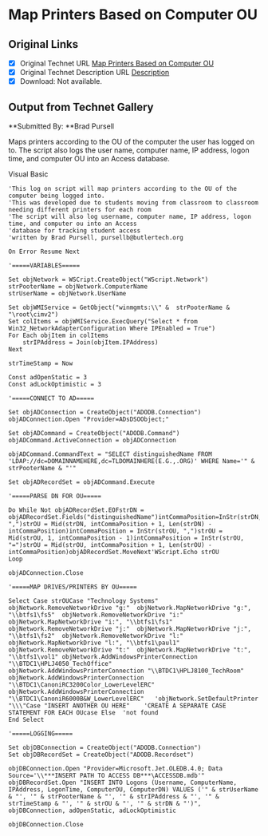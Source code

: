# Map Printers Based on Computer OU

## Original Links

- [x] Original Technet URL [Map Printers Based on Computer OU](https://gallery.technet.microsoft.com/140ffe43-6b68-4f27-a067-fecb98e7ed66)
- [x] Original Technet Description URL [Description](https://gallery.technet.microsoft.com/140ffe43-6b68-4f27-a067-fecb98e7ed66/description)
- [x] Download: Not available.

## Output from Technet Gallery

**Submitted By: **Brad Pursell

Maps printers according to the OU of the computer the user has logged on to. The script also logs the user name, computer name, IP address, logon time, and computer OU into an Access database.

Visual Basic

```
'This log on script will map printers according to the OU of the computer being logged into.
'This was developed due to students moving from classroom to classroom needing different printers for each room
'The script will also log username, computer name, IP address, logon time, and computer ou into an Access
'database for tracking student access
'written by Brad Pursell, pursellb@butlertech.org

On Error Resume Next

'=====VARIABLES=====

Set objNetwork = WSCript.CreateObject("WScript.Network")
strPooterName = objNetwork.ComputerName
strUserName = objNetwork.UserName

Set objWMIService = GetObject("winmgmts:\\" &  strPooterName & "\root\cimv2")
Set colItems = objWMIService.ExecQuery("Select * from Win32_NetworkAdapterConfiguration Where IPEnabled = True")
For Each objItem in colItems
    strIPAddress = Join(objItem.IPAddress)
Next

strTimeStamp = Now

Const adOpenStatic = 3
Const adLockOptimistic = 3

'=====CONNECT TO AD=====

Set objADConnection = CreateObject("ADODB.Connection")
objADConnection.Open "Provider=ADsDSOObject;"

Set objADCommand = CreateObject("ADODB.Command")
objADCommand.ActiveConnection = objADConnection

objADCommand.CommandText = "SELECT distinguishedName FROM 'LDAP://dc=DOMAINNAMEHERE,dc=TLDOMAINHERE(E.G.,.ORG)' WHERE Name='" & strPooterName & "'"

Set objADRecordSet = objADCommand.Execute

'=====PARSE DN FOR OU=====

Do While Not objADRecordSet.EOFstrDN = objADRecordSet.Fields("distinguishedName")intCommaPosition=InStr(strDN, ",")strOU = Mid(strDN, intCommaPosition + 1, Len(strDN) - intCommaPosition)intCommaPosition = InStr(strOU, ",")strOU = Mid(strOU, 1, intCommaPosition - 1)intCommaPosition = InStr(strOU, "=")strOU = Mid(strOU, intCommaPosition + 1, Len(strOU) - intCommaPosition)objADRecordSet.MoveNext'WScript.Echo strOU
Loop

objADConnection.Close

'=====MAP DRIVES/PRINTERS BY OU=====

Select Case strOUCase "Technology Systems"	objNetwork.RemoveNetworkDrive "g:"	objNetwork.MapNetworkDrive "g:", "\\btfs1\fs5"	objNetwork.RemoveNetworkDrive "i:"	objNetwork.MapNetworkDrive "i:", "\\btfs1\fs1"	objNetwork.RemoveNetworkDrive "j:"	objNetwork.MapNetworkDrive "j:", "\\btfs1\fs2"	objNetwork.RemoveNetworkDrive "l:"	objNetwork.MapNetworkDrive "l:", "\\btfs1\paul1"	objNetwork.RemoveNetworkDrive "t:"	objNetwork.MapNetworkDrive "t:", "\\btfs1\vol1"	objNetwork.AddWindowsPrinterConnection "\\BTDC1\HPLJ4050_TechOffice"	objNetwork.AddWindowsPrinterConnection "\\BTDC1\HPLJ8100_TechRoom"	objNetwork.AddWindowsPrinterConnection "\\BTDC1\CanoniRC3200Color_LowerLevelERC"	objNetwork.AddWindowsPrinterConnection "\\BTDC1\CanoniR6000B&W_LowerLevelERC"	'objNetwork.SetDefaultPrinter "\\\"Case "INSERT ANOTHER OU HERE"	'CREATE A SEPARATE CASE STATEMENT FOR EACH OUcase Else	'not found
End Select

'=====LOGGING=====

Set objDBConnection = CreateObject("ADODB.Connection")
Set objDBRecordSet = CreateObject("ADODB.Recordset")

objDBConnection.Open "Provider=Microsoft.Jet.OLEDB.4.0; Data Source='\\***INSERT PATH TO ACCESS DB***\ACCESSDB.mdb'" 
objDBRecordSet.Open "INSERT INTO Logons (Username, ComputerName, IPAddress, LogonTime, ComputerOU, ComputerDN) VALUES ('" & strUserName & "', '" & strPooterName & "', '" & strIPAddress & "', '" & strTimeStamp & "', '" & strOU & "', '" & strDN & "')", objDBConnection, adOpenStatic, adLockOptimistic

objDBConnection.Close
```


